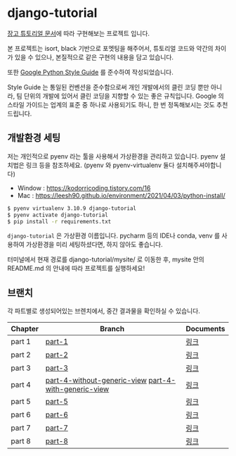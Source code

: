 # django-tutorial

[장고 튜토리얼 문서](https://docs.djangoproject.com/ko/4.2/intro/)에 따라 구현해보는 프로젝트 입니다.

본 프로젝트는 isort, black 기반으로 포멧팅을 해주어서, 튜토리얼 코드와 약간의 차이가 있을 수 있으나, 본질적으로 같은 구현의 내용을 담고 있습니다. 

또한 [Google Python Style Guide](https://google.github.io/styleguide/pyguide.html) 를 준수하여 작성되었습니다.

Style Guide 는 통일된 컨벤션을 준수함으로써 개인 개발에서의 클린 코딩 뿐만 아니라, 팀 단위의 개발에 있어서 클린 코딩을 지향할 수 있는 좋은 규칙입니다. Google 의 스타일 가이드는 업계의 표준 중 하나로 사용되기도 하니, 한 번 정독해보시는 것도 추천드립니다.


## 개발환경 세팅
저는 개인적으로 pyenv 라는 툴을 사용해서 가상환경을 관리하고 있습니다. pyenv 설치법은 링크 등을 참조하세요. (pyenv 와 pyenv-virtualenv 둘다 설치해주셔야합니다)
- Window : https://kodorricoding.tistory.com/16
- Mac : https://leesh90.github.io/environment/2021/04/03/python-install/
```bash
$ pyenv virtualenv 3.10.9 django-tutorial 
$ pyenv activate django-tutorial
$ pip install -r requirements.txt
```
`django-tutorial` 은 가상환경 이름입니다. pycharm 등의 IDE나 conda, venv 를 사용하여 가상환경을 미리 세팅하셨다면, 하지 않아도 좋습니다.

터미널에서 현재 경로를 django-tutorial/mysite/ 로 이동한 후, 
mysite 안의 README.md 의 안내에 따라 프로젝트를 실행하세요!


## 브랜치
각 파트별로 생성되어있는 브렌치에서, 중간 결과물을 확인하실 수 있습니다.

| Chapter | Branch                                                                                                                                                                                                                          | Documents                                               |
|---------|---------------------------------------------------------------------------------------------------------------------------------------------------------------------------------------------------------------------------------|---------------------------------------------------------|
| part 1  | [part-1](https://github.com/fivessun/django-tutorial/tree/part-1/mysite)                                                                                                                                                        | [링크](https://docs.djangoproject.com/ko/4.2/intro/tutorial01/) |
| part 2  | [part-2](https://github.com/fivessun/django-tutorial/tree/part-2/mysite)                                                                                                                                                        | [링크](https://docs.djangoproject.com/ko/4.2/intro/tutorial02/) |
| part 3  | [part-3](https://github.com/fivessun/django-tutorial/tree/part-3/mysite)                                                                                                                                                        | [링크](https://docs.djangoproject.com/ko/4.2/intro/tutorial03/) |
| part 4  | [part-4-without-generic-view](https://github.com/fivessun/django-tutorial/tree/part-4-without-generic-view/mysite) [part-4-with-generic-view](https://github.com/fivessun/django-tutorial/tree/part-4-with-generic-view/mysite) | [링크](https://docs.djangoproject.com/ko/4.2/intro/tutorial04/) |
| part 5  | [part-5](https://github.com/fivessun/django-tutorial/tree/part-5/mysite)                                                                                                                                                        | [링크](https://docs.djangoproject.com/ko/4.2/intro/tutorial05/) |
| part 6  | [part-6](https://github.com/fivessun/django-tutorial/tree/part-6/mysite)                                                                                                                                                        | [링크](https://docs.djangoproject.com/ko/4.2/intro/tutorial06/) |
| part 7  | [part-7](https://github.com/fivessun/django-tutorial/tree/part-7/mysite)                                                                                                                                                        | [링크](https://docs.djangoproject.com/ko/4.2/intro/tutorial07/) |
| part 8  | [part-8](https://github.com/fivessun/django-tutorial/tree/part-8/mysite)                                                                                                                                                        | [링크](https://docs.djangoproject.com/ko/4.2/intro/tutorial08/) |
